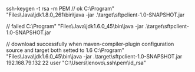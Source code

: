 
  ssh-keygen -t rsa -m PEM 
 // ok
 C:\Program" "Files\Java\jdk1.8.0_261\bin\java -jar  .\target\sftpclient-1.0-SNAPSHOT.jar
 
 
 // failed
  C:\Program" "Files\Java\jdk1.6.0_45\bin\java -jar  .\target\sftpclient-1.0-SNAPSHOT.jar

// download successfully when maven-compiler-plugin configuration source and target both setted to 1.6
C:\Program" "Files\Java\jdk1.6.0_45\bin\java -jar  .\target\sftpclient-1.0-SNAPSHOT.jar 192.168.79.132 22 user "C:\\Users\\lenovo\\.ssh\\pem\\id_rsa"